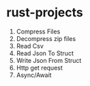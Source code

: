 # rust-projects

1. Compress Files
2. Decompress zip files
3. Read Csv
4. Read Json To Struct
5. Write Json From Struct
6. Http get request
7. Async/Await
